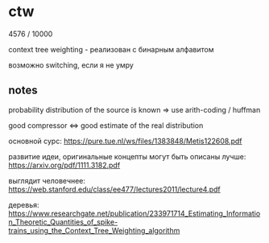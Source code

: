 # ctw

4576 / 10000

context tree weighting - реализован с бинарным алфавитом

возможно switching, если я не умру

## notes
probability distribution of the source is known => use arith-coding / huffman

good compressor <=> good estimate of the real distribution

основной сурс: https://pure.tue.nl/ws/files/1383848/Metis122608.pdf

развитие идеи, оригинальные концепты могут быть описаны лучше: https://arxiv.org/pdf/1111.3182.pdf

выглядит человечнее: https://web.stanford.edu/class/ee477/lectures2011/lecture4.pdf

деревья: https://www.researchgate.net/publication/233971714_Estimating_Information_Theoretic_Quantities_of_spike-trains_using_the_Context_Tree_Weighting_algorithm

